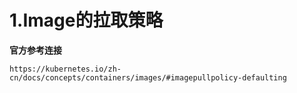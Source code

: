 # 1.Image的拉取策略
**官方参考连接**
```
https://kubernetes.io/zh-cn/docs/concepts/containers/images/#imagepullpolicy-defaulting
```


